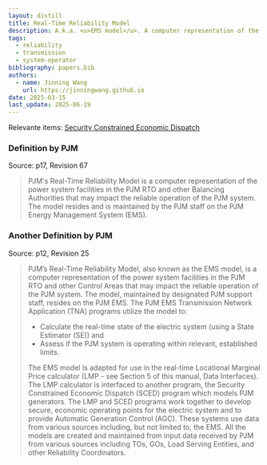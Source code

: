 ```yaml
---
layout: distill
title: Real-Time Reliability Model
description: A.k.a. <u>EMS model</u>. A computer representation of the power system facilities.
tags:
  - reliability
  - transmission
  - system-operator
bibliography: papers.bib
authors:
  - name: Jinning Wang
    url: https://jinningwang.github.io
date: 2025-03-15
last_update: 2025-06-19
---
```


Relevante items: [Security Constrained Economic Dispatch](/wiki/security-constrained-economic-dispatch)

### Definition by PJM

Source: <d-cite key="pjm2024m3"></d-cite> p17, Revision 67

> PJM's Real-Time Reliability Model is a computer representation of the power system facilities in the PJM RTO and other Balancing Authorities that may impact the reliable operation of the PJM system.
> The model resides and is maintained by the PJM staff on the PJM Energy Management System (EMS).

### Another Definition by PJM

Source: <d-cite key="pjm2024m3a"></d-cite> p12, Revision 25

> PJM’s Real-Time Reliability Model, also known as the EMS model, is a computer representation of the power system facilities in the PJM RTO and other Control Areas that may impact the reliable operation of the PJM system.
> The model, maintained by designated PJM support staff, resides on the PJM EMS.
> The PJM EMS Transmission Network Application (TNA) programs utilize the model to:
>
> - Calculate the real-time state of the electric system (using a State Estimator (SE)) and
> - Assess if the PJM system is operating within relevant, established limits.
>
> The EMS model is adapted for use in the real-time Locational Marginal Price calculator (LMP - see Section 5 of this manual, Data Interfaces). The LMP calculator is interfaced to another program, the Security Constrained Economic Dispatch (SCED) program which models PJM generators. The LMP and SCED programs work together to develop secure, economic operating points for the electric system and to provide Automatic Generation Control (AGC).
> These systems use data from various sources including, but not limited to, the EMS.
> All the models are created and maintained from input data received by PJM from various sources including TOs, GOs, Load Serving Entities, and other Reliability Coordinators.
